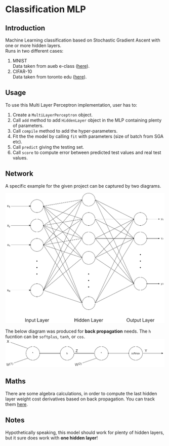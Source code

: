 # Classification MLP

## Introduction
Machine Learning classification based on Stochastic Gradient Ascent with one or more hidden layers.  
Runs in two different cases:
1. MNIST  
Data taken from aueb e-class ([here](https://eclass.aueb.gr/modules/document/index.php?course=INF267&openDir=/5342e7c43dh6)).
2. CIFAR-10  
Data taken from toronto edu ([here](https://www.cs.toronto.edu/~kriz/cifar.html)).

## Usage
To use this Multi Layer Perceptron implementation, user has to:
1. Create a `MultiLayerPerceptron` object. 
2. Call `add` method to add `HiddenLayer` object in the MLP containing plenty of parameters.
3. Call  `compile` method to add the hyper-parameters.
4. Fit the the model by calling `fit` with parameters (size of batch from SGA etc).
5. Call `predict` giving the testing set.
6. Call `score` to compute error between predicted test values and real test values. 

## Network
A specific example for the given project can be captured by two diagrams.  

![network](report/network_one.png)  
  
The below diagram was produced for **back propagation** needs. The `h` fucntion can be `softplus`, `tanh`, or `cos`. 
![network back propagation](report/network_back.png)

## Maths
There are some algebra calculations, in order to compute the last hidden layer weight cost derivatives based on back propagation. You can track them [here](report/math_back_propagation.md). 

## Notes
Hypothetically speaking, this model should work for plenty of hidden layers, but it sure does work with **one hidden layer**!